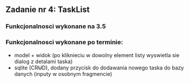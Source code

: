 ## Zadanie nr 4: TaskList  

### **Funkcjonalnosci wykonane na 3.5**  

### **Funkcjonalnosci wykonane po terminie:**
* model + widok (po kliknieciu w dowolny element listy wyswietla sie dialog z detalami taska)  
* sqlite (CR~~U~~D), dodany przycisk do dodawania nowego taska do bazy danych (inputy w osobnym fragmencie)  

